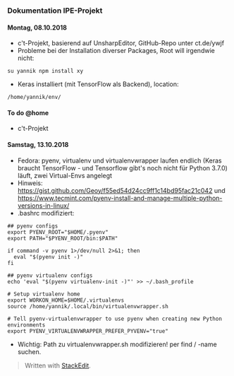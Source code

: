 ### Dokumentation IPE-Projekt

#### Montag, 08.10.2018
- c't-Projekt, basierend auf UnsharpEditor, GitHub-Repo unter ct.de/ywjf
- Probleme bei der Installation diverser Packages, Root will irgendwie nicht:

```
su yannik npm install xy
```
- Keras installiert (mit TensorFlow als Backend), location:

```
/home/yannik/env/
```

#### To do @home

- c't-Projekt

#### Samstag, 13.10.2018
-  Fedora: pyenv, virtualenv und virtualenvwrapper laufen endlich (Keras braucht TensorFlow - und Tensorflow gibt's noch nicht für Python 3.7.0) läuft, zwei Virtual-Envs angelegt
- Hinweis: https://gist.github.com/Geoy/f55ed54d24cc9ff1c14bd95fac21c042 und https://www.tecmint.com/pyenv-install-and-manage-multiple-python-versions-in-linux/
- .bashrc modifiziert:
```
## pyenv configs
export PYENV_ROOT="$HOME/.pyenv"
export PATH="$PYENV_ROOT/bin:$PATH"

if command -v pyenv 1>/dev/null 2>&1; then
  eval "$(pyenv init -)"
fi

## pyenv virtualenv configs
echo 'eval "$(pyenv virtualenv-init -)"' >> ~/.bash_profile

# Setup virtualenv home
export WORKON_HOME=$HOME/.virtualenvs
source /home/yannik/.local/bin/virtualenvwrapper.sh

# Tell pyenv-virtualenvwrapper to use pyenv when creating new Python environments
export PYENV_VIRTUALENVWRAPPER_PREFER_PYVENV="true"
```
- Wichtig: Path zu virtualenvwrapper.sh modifizieren! per find / -name suchen.
> Written with [StackEdit](https://stackedit.io/).
<!--stackedit_data:
eyJoaXN0b3J5IjpbNjgyNDU5MDMsLTg1NzEyNDA2NSwtMTY4OT
E2NjYxNiwxMjMwNzEyNDAwLDE0MzQ4Nzk4ODYsLTc0OTYzODAw
NCw3MzA5OTgxMTZdfQ==
-->